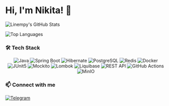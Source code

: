 
# Hi, I'm Nikita! 👋

![Linempy's GitHub Stats](https://github-readme-stats.vercel.app/api?username=Linempy&show_icons=true&theme=radical)

![Top Languages](https://github-readme-stats.vercel.app/api/top-langs/?username=Linempy&layout=compact&theme=radical&hide_title=true)

### 🛠️ Tech Stack
<p align="center">
    <img src="https://img.shields.io/badge/Java-ED8B00?style=for-the-badge&logo=openjdk&logoColor=white" alt="Java"/>
    <img src="https://img.shields.io/badge/Spring_Boot-6DB33F?style=for-the-badge&logo=spring-boot&logoColor=white" alt="Spring Boot"/>
    <img src="https://img.shields.io/badge/Hibernate-59666C?style=for-the-badge&logo=hibernate&logoColor=white" alt="Hibernate"/>
    <img src="https://img.shields.io/badge/PostgreSQL-316192?style=for-the-badge&logo=postgresql&logoColor=white" alt="PostgreSQL"/>
    <img src="https://img.shields.io/badge/Redis-DC382D?style=for-the-badge&logo=redis&logoColor=white" alt="Redis"/>
    <img src="https://img.shields.io/badge/Docker-2496ED?style=for-the-badge&logo=docker&logoColor=white" alt="Docker"/>
    <img src="https://img.shields.io/badge/JUnit5-25A162?style=for-the-badge&logo=junit5&logoColor=white" alt="JUnit5"/>
    <img src="https://img.shields.io/badge/Mockito-78A641?style=for-the-badge&logo=mockito&logoColor=white" alt="Mockito"/>
    <img src="https://img.shields.io/badge/Lombok-0C2340?style=for-the-badge&logo=lombok&logoColor=white" alt="Lombok"/>
    <img src="https://img.shields.io/badge/Liquibase-2962FF?style=for-the-badge&logo=liquibase&logoColor=white" alt="Liquibase"/>
    <img src="https://img.shields.io/badge/REST-API-FF6C37?style=for-the-badge&logo=rest&logoColor=white" alt="REST API"/>
    <img src="https://img.shields.io/badge/GitHub_Actions-2088FF?style=for-the-badge&logo=github-actions&logoColor=white" alt="GitHub Actions"/>
    <img src="https://img.shields.io/badge/MinIO-FF0019?style=for-the-badge&logo=minio&logoColor=white" alt="MinIO"/>
</p>

### 📫 Connect with me

<a href="https://t.me/your_username">
    <img src="https://img.shields.io/badge/Telegram-2CA5E0?style=for-the-badge&logo=telegram&logoColor=white" alt="Telegram"/>
</a>
